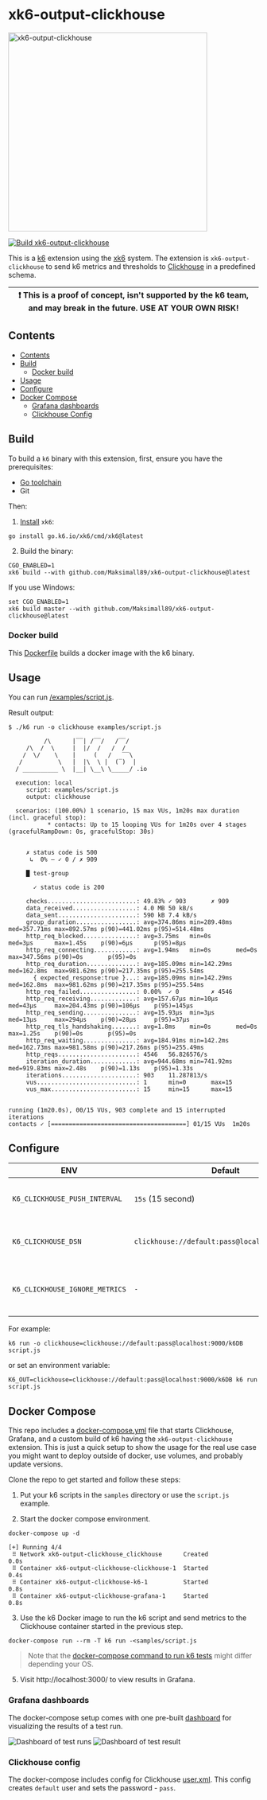 # xk6-output-clickhouse
[<img alt="xk6-output-clickhouse" width="400px" src="https://clickhouse.com/images/ch_gh_logo_rounded.png" />](https://clickhouse.com)

[![Build xk6-output-clickhouse](https://github.com/Maksimall89/xk6-output-clickhouse/actions/workflows/go.yml/badge.svg)](https://github.com/Maksimall89/xk6-output-clickhouse/actions/workflows/go.yml)

This is a [k6](https://go.k6.io/k6) extension using the [xk6](https://github.com/grafana/xk6) system.
The extension is `xk6-output-clickhouse` to send k6 metrics and thresholds to [Clickhouse](https://clickhouse.com) in a predefined schema.

| :exclamation: This is a proof of concept, isn't supported by the k6 team, and may break in the future. USE AT YOUR OWN RISK! |
|------|

## Contents
- [Contents](#contents)
- [Build](#build)
    * [Docker build](#docker-build)
- [Usage](#usage)
- [Configure](#configure)
- [Docker Compose](#docker-compose)
    * [Grafana dashboards](#grafana-dashboards)
    * [Clickhouse Config](#clickhouse-config)

## Build

To build a `k6` binary with this extension, first, ensure you have the prerequisites:

- [Go toolchain](https://go101.org/article/go-toolchain.html)
- Git

Then:

1. [Install](https://github.com/grafana/xk6) `xk6`:

```shell
go install go.k6.io/xk6/cmd/xk6@latest
```

2. Build the binary:

```shell
CGO_ENABLED=1
xk6 build --with github.com/Maksimall89/xk6-output-clickhouse@latest
```

If you use Windows:

```shell
set CGO_ENABLED=1
xk6 build master --with github.com/Maksimall89/xk6-output-clickhouse@latest
```
### Docker build

This [Dockerfile](./Dockerfile) builds a docker image with the k6 binary.

## Usage

You can run [/examples/script.js](/examples/script.js).

Result output:

```shell
$ ./k6 run -o clickhouse examples/script.js                                       

          /\      |‾‾| /‾‾/   /‾‾/   
     /\  /  \     |  |/  /   /  /    
    /  \/    \    |     (   /   ‾‾\  
   /          \   |  |\  \ |  (‾)  | 
  / __________ \  |__| \__\ \_____/ .io

  execution: local
     script: examples/script.js
     output: clickhouse

  scenarios: (100.00%) 1 scenario, 15 max VUs, 1m20s max duration (incl. graceful stop):
           * contacts: Up to 15 looping VUs for 1m20s over 4 stages (gracefulRampDown: 0s, gracefulStop: 30s)


     ✗ status code is 500
      ↳  0% — ✓ 0 / ✗ 909

     █ test-group

       ✓ status code is 200

     checks.........................: 49.83% ✓ 903       ✗ 909 
     data_received..................: 4.0 MB 50 kB/s
     data_sent......................: 590 kB 7.4 kB/s
     group_duration.................: avg=374.86ms min=289.48ms med=357.71ms max=892.57ms p(90)=441.02ms p(95)=514.48ms
     http_req_blocked...............: avg=3.75ms   min=0s       med=3µs      max=1.45s    p(90)=6µs      p(95)=8µs     
     http_req_connecting............: avg=1.94ms   min=0s       med=0s       max=347.56ms p(90)=0s       p(95)=0s      
     http_req_duration..............: avg=185.09ms min=142.29ms med=162.8ms  max=981.62ms p(90)=217.35ms p(95)=255.54ms
       { expected_response:true }...: avg=185.09ms min=142.29ms med=162.8ms  max=981.62ms p(90)=217.35ms p(95)=255.54ms
     http_req_failed................: 0.00%  ✓ 0         ✗ 4546
     http_req_receiving.............: avg=157.67µs min=10µs     med=43µs     max=204.43ms p(90)=106µs    p(95)=145µs   
     http_req_sending...............: avg=15.93µs  min=3µs      med=13µs     max=294µs    p(90)=28µs     p(95)=37µs    
     http_req_tls_handshaking.......: avg=1.8ms    min=0s       med=0s       max=1.25s    p(90)=0s       p(95)=0s      
     http_req_waiting...............: avg=184.91ms min=142.2ms  med=162.73ms max=981.58ms p(90)=217.26ms p(95)=255.49ms
     http_reqs......................: 4546   56.826576/s
     iteration_duration.............: avg=944.68ms min=741.92ms med=919.83ms max=2.48s    p(90)=1.13s    p(95)=1.33s   
     iterations.....................: 903    11.287813/s
     vus............................: 1      min=0       max=15
     vus_max........................: 15     min=15      max=15


running (1m20.0s), 00/15 VUs, 903 complete and 15 interrupted iterations
contacts ✓ [======================================] 01/15 VUs  1m20s
```

## Configure

| ENV                         | Default                                         | Description                                                                                                        |
|-----------------------------|-------------------------------------------------|--------------------------------------------------------------------------------------------------------------------|
| `K6_CLICKHOUSE_PUSH_INTERVAL` | `15s` (15 second)                               | The flush's frequency of the `k6` metrics.                                                                         |
| `K6_CLICKHOUSE_DSN`           | `clickhouse://default:pass@localhost:9000/k6DB` | The [Clickhouse Connection string](https://clickhouse.com/docs/en/integrations/sql-clients/cli#connection_string). |
| `K6_CLICKHOUSE_IGNORE_METRICS`           | `-`                                             | The [metrics](https://k6.io/docs/using-k6/metrics/) that do not need to be sent to the database.                                                      |

For example:

```shell
k6 run -o clickhouse=clickhouse://default:pass@localhost:9000/k6DB script.js
```

or set an environment variable:

```shell
K6_OUT=clickhouse=clickhouse://default:pass@localhost:9000/k6DB k6 run script.js
```

## Docker Compose

This repo includes a [docker-compose.yml](./docker-compose.yml) file that starts Clickhouse, Grafana, and a custom build of k6 having the `xk6-output-clickhouse` extension.  This is just a quick setup to show the usage for the real use case you might want to deploy outside of docker, use volumes, and probably update versions.

Clone the repo to get started and follow these steps:

1. Put your k6 scripts in the `samples` directory or use the `script.js` example.

3. Start the docker compose environment.

```shell
docker-compose up -d
```

```shell
[+] Running 4/4
 ⠿ Network xk6-output-clickhouse_clickhouse      Created                                                        0.0s
 ⠿ Container xk6-output-clickhouse-clickhouse-1  Started                                                        0.4s
 ⠿ Container xk6-output-clickhouse-k6-1          Started                                                        0.8s
 ⠿ Container xk6-output-clickhouse-grafana-1     Started                                                        0.8s
```

3. Use the k6 Docker image to run the k6 script and send metrics to the Clickhouse container started in the previous step.

```shell
docker-compose run --rm -T k6 run -<samples/script.js
```

> Note that the [docker-compose command to run k6 tests](https://k6.io/docs/getting-started/running-k6/) might differ depending your OS.

5. Visit http://localhost:3000/ to view results in Grafana.

### Grafana dashboards

The docker-compose setup comes with one pre-built [dashboard](./grafana/dashboards/Clickhouse%20Load%20Testing%20Results.json) for visualizing the results of a test run.

![Dashboard of test runs](./images/dashboard-1.png)
![Dashboard of test result](./images/dashboard-2.png)

### Clickhouse config

The docker-compose includes config for Clickhouse [user.xml](./clickhouse/users.xml). This config creates `default` user and sets the password - `pass`.